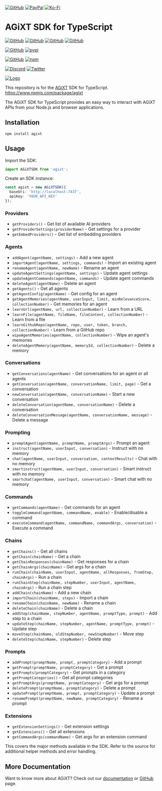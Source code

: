 [![GitHub](https://img.shields.io/badge/GitHub-Sponsor%20Josh%20XT-blue?logo=github&style=plastic)](https://github.com/sponsors/Josh-XT) [![PayPal](https://img.shields.io/badge/PayPal-Sponsor%20Josh%20XT-blue.svg?logo=paypal&style=plastic)](https://paypal.me/joshxt) [![Ko-Fi](https://img.shields.io/badge/Kofi-Sponsor%20Josh%20XT-blue.svg?logo=kofi&style=plastic)](https://ko-fi.com/joshxt)

# AGiXT SDK for TypeScript

[![GitHub](https://img.shields.io/badge/GitHub-AGiXT%20Core-blue?logo=github&style=plastic)](https://github.com/Josh-XT/AGiXT) [![GitHub](https://img.shields.io/badge/GitHub-AGiXT%20Hub-blue?logo=github&style=plastic)](https://github.com/AGiXT/hub) [![GitHub](https://img.shields.io/badge/GitHub-AGiXT%20Light%20Hub-blue?logo=github&style=plastic)](https://github.com/AGiXT/light-hub) [![GitHub](https://img.shields.io/badge/GitHub-AGiXT%20Streamlit%20Web%20UI-blue?logo=github&style=plastic)](https://github.com/AGiXT/streamlit)

[![GitHub](https://img.shields.io/badge/GitHub-AGiXT%20Python%20SDK-blue?logo=github&style=plastic)](https://github.com/AGiXT/python-sdk) [![pypi](https://img.shields.io/badge/pypi-AGiXT%20Python%20SDK-blue?logo=pypi&style=plastic)](https://pypi.org/project/agixtsdk/)

[![GitHub](https://img.shields.io/badge/GitHub-AGiXT%20TypeScript%20SDK-blue?logo=github&style=plastic)](https://github.com/AGiXT/typescript-sdk) [![npm](https://img.shields.io/badge/npm-AGiXT%20TypeScript%20SDK-blue?logo=npm&style=plastic)](https://www.npmjs.com/package/agixt)


[![Discord](https://img.shields.io/discord/1097720481970397356?label=Discord&logo=discord&logoColor=white&style=plastic&color=5865f2)](https://discord.gg/d3TkHRZcjD) 
[![Twitter](https://img.shields.io/badge/Twitter-Follow_@Josh_XT-blue?logo=twitter&style=plastic)](https://twitter.com/Josh_XT) 

[![Logo](https://josh-xt.github.io/AGiXT/images/AGiXT-gradient-flat.svg)](https://josh-xt.github.io/AGiXT/)

This repository is for the [AGiXT](https://github.com/Josh-XT/AGiXT) SDK for TypeScript. https://www.npmjs.com/package/agixt

The AGiXT SDK for TypeScript provides an easy way to interact with AGiXT APIs from your Node.js and browser applications.

## Installation

```
npm install agixt
```

## Usage

Import the SDK:

```typescript
import AGiXTSDK from 'agixt';
```

Create an SDK instance:

```typescript
const agixt = new AGiXTSDK({
  baseUri: 'http://localhost:7437', 
  apiKey: 'YOUR_API_KEY'
});
```

### Providers

- `getProviders()` - Get list of available AI providers
- `getProviderSettings(providerName)` - Get settings for a provider
- `getEmbedProviders()` - Get list of embedding providers

### Agents

- `addAgent(agentName, settings)` - Add a new agent
- `importAgent(agentName, settings, commands)` - Import an existing agent
- `renameAgent(agentName, newName)` - Rename an agent 
- `updateAgentSettings(agentName, settings)` - Update agent settings
- `updateAgentCommands(agentName, commands)` - Update agent commands
- `deleteAgent(agentName)` - Delete an agent
- `getAgents()` - Get all agents
- `getAgentConfig(agentName)` - Get config for an agent
- `getAgentMemories(agentName, userInput, limit, minRelevanceScore, collectionNumber)` - Get memories for an agent
- `learnUrl(agentName, url, collectionNumber)` - Learn from a URL
- `learnFile(agentName, fileName, fileContent, collectionNumber)` - Learn from a file
- `learnGithubRepo(agentName, repo, user, token, branch, collectionNumber)` - Learn from a GitHub repo
- `wipeAgentMemories(agentName, collectionNumber)` - Wipe an agent's memories
- `deleteAgentMemory(agentName, memoryId, collectionNumber)` - Delete a memory
  
### Conversations

- `getConversations(agentName)` - Get conversations for an agent or all agents
- `getConversation(agentName, conversationName, limit, page)` - Get a conversation
- `newConversation(agentName, conversationName)` - Start a new conversation
- `deleteConversation(agentName, conversationName)` - Delete a conversation
- `deleteConversationMessage(agentName, conversationName, message)` - Delete a message

### Prompting

- `promptAgent(agentName, promptName, promptArgs)` - Prompt an agent
- `instruct(agentName, userInput, conversation)` - Instruct with no memory 
- `chat(agentName, userInput, conversation, contextResults)` - Chat with no memory
- `smartinstruct(agentName, userInput, conversation)` - Smart instruct with no memory
- `smartchat(agentName, userInput, conversation)` - Smart chat with no memory

### Commands

- `getCommands(agentName)` - Get commands for an agent
- `toggleCommand(agentName, commandName, enable)` - Enable/disable a command
- `executeCommand(agentName, commandName, commandArgs, conversation)` - Execute a command

### Chains

- `getChains()` - Get all chains
- `getChain(chainName)` - Get a chain
- `getChainResponses(chainName)` - Get responses for a chain 
- `getChainArgs(chainName)` - Get args for a chain
- `runChain(chainName, userInput, agentName, allResponses, fromStep, chainArgs)` - Run a chain
- `runChainStep(chainName, stepNumber, userInput, agentName, chainArgs)` - Run a chain step
- `addChain(chainName)` - Add a new chain
- `importChain(chainName, steps)` - Import a chain
- `renameChain(chainName, newName)` - Rename a chain
- `deleteChain(chainName)` - Delete a chain
- `addStep(chainName, stepNumber, agentName, promptType, prompt)` - Add step to a chain
- `updateStep(chainName, stepNumber, agentName, promptType, prompt)` - Update step
- `moveStep(chainName, oldStepNumber, newStepNumber)` - Move step
- `deleteStep(chainName, stepNumber)` - Delete step

### Prompts

- `addPrompt(promptName, prompt, promptCategory)` - Add a prompt
- `getPrompt(promptName, promptCategory)` - Get a prompt 
- `getPrompts(promptCategory)` - Get prompts in a category
- `getPromptCategories()` - Get all prompt categories
- `getPromptArgs(promptName, promptCategory)` - Get args for a prompt
- `deletePrompt(promptName, promptCategory)` - Delete a prompt
- `updatePrompt(promptName, prompt, promptCategory)` - Update a prompt
- `renamePrompt(promptName, newName, promptCategory)` - Rename a prompt

### Extensions

- `getExtensionSettings()` - Get extension settings
- `getExtensions()` - Get all extensions
- `getCommandArgs(commandName)` - Get args for an extension command

This covers the major methods available in the SDK. Refer to the source for additional helper methods and error handling.
## More Documentation
Want to know more about AGiXT?  Check out our [documentation](https://josh-xt.github.io/AGiXT/) or [GitHub](https://github.com/Josh-XT/AGiXT) page.
